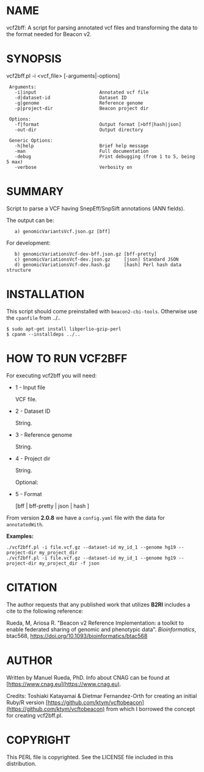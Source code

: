 # NAME

vcf2bff: A script for parsing annotated vcf files and transforming the data to the format needed for Beacon v2.

# SYNOPSIS

vcf2bff.pl -i &lt;vcf\_file> \[-arguments|-options\]

     Arguments:                       
       -i|input                       Annotated vcf file
       -d|dataset-id                  Dataset ID
       -g|genome                      Reference genome
       -p|project-dir                 Beacon project dir

     Options:
       -f|format                      Output format [>bff|hash|json]
       -out-dir                       Output directory

     Generic Options:
       -h|help                        Brief help message
       -man                           Full documentation
       -debug                         Print debugging (from 1 to 5, being 5 max)
       -verbose                       Verbosity on

# SUMMARY

Script to parse a VCF having SnepEff/SnpSift annotations (ANN fields).

The output can be:

       a) genomicVariantsVcf.json.gz [bff]

For development:

       b) genomicVariationsVcf-dev-bff.json.gz [bff-pretty]
       c) genomicVariationsVcf-dev.json.gz     [json] Standard JSON 
       d) genomicVariationsVcf-dev.hash.gz     [hash] Perl hash data structure

# INSTALLATION

This script should come preinstalled with `beacon2-cbi-tools`. Otherwise use the `cpanfile` from ../..

    $ sudo apt-get install libperlio-gzip-perl
    $ cpanm --installdeps ../..

# HOW TO RUN VCF2BFF

For executing vcf2bff you will need:

- 1 - Input file

    VCF file.

- 2 - Dataset ID

    String.

- 3 - Reference genome

    String.

- 4 - Project dir

    String.

    Optional:

- 5 - Format

    \[bff | bff-pretty | json | hash \]

From version **2.0.8** we have a `config.yaml` file with the data for `annotatedWith`.

**Examples:**

    ./vcf2bff.pl -i file.vcf.gz --dataset-id my_id_1 --genome hg19 --project-dir my_project_dir
    ./vcf2bff.pl -i file.vcf.gz --dataset-id my_id_1 --genome hg19 --project-dir my_project_dir -f json

# CITATION

The author requests that any published work that utilizes **B2RI** includes a cite to the following reference:

Rueda, M, Ariosa R. "Beacon v2 Reference Implementation: a toolkit to enable federated sharing of genomic and phenotypic data". _Bioinformatics_, btac568, https://doi.org/10.1093/bioinformatics/btac568

# AUTHOR 

Written by Manuel Rueda, PhD. Info about CNAG can be found at [https://www.cnag.eu](https://www.cnag.eu).

Credits: Toshiaki Katayamai & Dietmar Fernandez-Orth for creating an initial Ruby/R version [https://github.com/ktym/vcftobeacon](https://github.com/ktym/vcftobeacon) 
from which I borrowed the concept for creating vcf2bff.pl.

# COPYRIGHT

This PERL file is copyrighted. See the LICENSE file included in this distribution.
